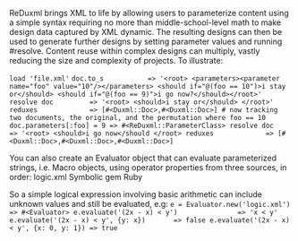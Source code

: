ReDuxml brings XML to life by allowing users to parameterize content
using a simple syntax requiring no more than middle-school-level math
to make design data captured by XML dynamic. The resulting designs can 
then be used to generate further designs by setting parameter values and
running #resolve. Content reuse within complex designs can multiply, 
vastly reducing the size and complexity of projects.
To illustrate:

`load 'file.xml'`
`doc.to_s           => '<root>
                        <parameters><parameter name="foo" value="10"/></parameters>
                        <should if="@(foo == 10")>i stay or</should>
                        <should if="@(foo == 9)">i go now?</should></root>'
resolve doc         => '<root>
                       <should>i stay or</should>
                       </root>'
reduxes             => [#<Duxml::Doc>,#<Duxml::Doc>] # now tracking two documents, the original, and the permutation where foo == 10
doc.parameters[:foo] = 9 => #<ReDuxml::ParameterClass>
resolve doc         => '<root>
                        <should>i go now</should
                        </root>
reduxes             => [#<Duxml::Doc>,#<Duxml::Doc>,#<Duxml::Doc>]
`

You can also create an Evaluator object that can evaluate parameterized 
strings, i.e. Macro objects, using operator properties from three 
sources, in order:
logic.xml
Symbolic gem
Ruby

So a simple logical expression involving basic arithmetic can include
unknown values and still be evaluated, e.g:
`e = Evaluator.new('logic.xml')           => #<Evaluator>
 e.evaluate('(2x - x) < y')               => 'x < y'
 e.evaluate('(2x - x) < y', {y: x})       => false
 e.evaluate('(2x - x) < y', {x: 0, y: 1}) => true
                        `